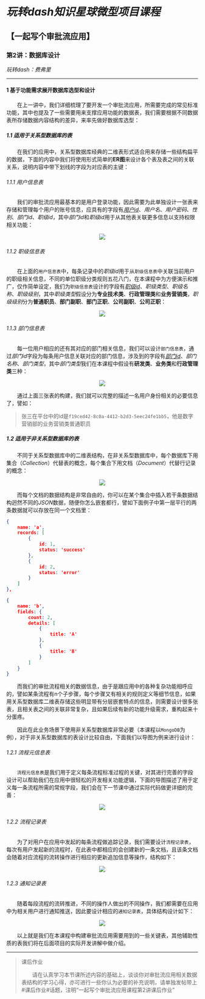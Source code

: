 # *玩转dash知识星球微型项目课程*

## 【一起写个审批流应用】

### 第2讲：数据库设计

*玩转dash：费弗里*

---

#### 1 基于功能需求展开数据库选型和设计

　　在上一讲中，我们详细梳理了要开发一个审批流应用，所需要完成的常见标准功能，其中也提及了一些需要用来支撑应用功能的数据表，我们需要根据不同数据表所存储数据内容结构的差异，来率先做好数据库选型：

##### 1.1 适用于关系型数据库的表

　　在我们的应用中，关系型数据库经典的二维表形式适合用来存储一些结构扁平的数据，下面的内容中我们将使用形式简单的**ER图**来设计各个表及表之间的关联关系，说明内容中带下划线的字段为对应表的主键：

###### 1.1.1 用户信息表

　　我们的审批流应用最基本的是用户登录功能，因此需要为此单独设计一张表来存储和管理每个用户的账号信息，应具有的字段有<u>*用户id*</u>、*用户名*、*用户密码*、*性别*、*部门id*、*职级id*，其中*部门id*和*职级id*用于从其他表关联更多信息以支持权限相关功能：

<center ><img src="./附图/图1.png" /></center>

###### 1.1.2 职级信息表

　　在上面的`用户信息表`中，每条记录中的*职级id*用于从`职级信息表`中关联当前用户的职级相关信息，不同的单位职级分类规则五花八门，在本课程中为方便演示和推广，仅作简单设定，我们为`职级信息表`设计的字段有<u>*职级id*</u>、*职级类型*、*职级名称*、*职级级别*，其中*职级类型*假设分为**专业技术类**、**行政管理类**和**业务营销类**，*职级级别*分为**普通职员**、**部门副职**、**部门正职**、**公司副职**、**公司正职**：

<center ><img src="./附图/图2.png" /></center>

###### 1.1.3 部门信息表

　　每一位用户相应的还有其对应的部门相关信息，我们可以设计`部门信息表`，通过*部门id*字段为每条用户信息关联对应的部门信息，涉及到的字段有<u>*部门id*</u>、*部门名称*、*部门类型*，其中*部门类型*我们在本课程中假设有**研发类**、**业务类**和**行政管理类**三种：

<center ><img src="./附图/图3.png" /></center>

　　通过上面三张表的构建，我们就可以完整的描述一名用户身份相关的必要信息了，譬如：

> 张三在平台中的id是`f19ced42-8c0a-4412-b2d3-5eec24fe1bb5`，他是数字营销部的业务营销类普通职员

##### 1.2 适用于非关系型数据库的表

　　不同于关系型数据库中的二维表结构，在非关系型数据库中，每个数据库下用集合（*Collection*）代替表的概念，每个集合下用文档（*Document*）代替行记录的概念：

<center ><img src="./附图/图4.png" /></center>

　　而每个文档的数据结构是非常自由的，你可以在某个集合中插入若干条数据结构迥然不同的*JSON*数据，随便你怎么嵌套都行，譬如下面例子中第一层平行的两条数据就可以存放在同一个文档里：

```json
{
    name: 'a',
    records: [
        {
            id: 1,
            status: 'success'
        },
        {
            id: 2,
            status: 'error'
        }
    ]
},

{
    name: 'b',
    fields: {
        count: 2,
        details: [
            {
                title: 'A'
            },
            {
                title: 'B'
            }
        ]
    }
}
```

　　而我们的审批流程相关的数据信息，由于是跟应用中的各种复杂功能相呼应的，譬如某条流程有n个子步骤，每个步骤又有相关的规则定义等细节信息，如果用关系型数据库二维表存储这些明显带有分层嵌套特点的信息，则需要设计很多张表，且相关表之间的关联非常复杂，且如果后续有新的功能升级需求，重构起来十分蛋疼。

　　因此在此业务场景下使用非关系型数据库非常必要（本课程以`MongoDB`为例），对于非关系型数据库的表设计比较自由，下面我们以导图为例来进行设计：

###### 1.2.1 流程元信息表

　　`流程元信息表`是我们用于定义每条流程标准过程的关键，对其进行完善的字段设计可以帮助我们在应用中很轻松的开发相关功能逻辑，下面的导图描述了用于定义每一条流程所需的常规字段，我们会在下一节课中通过实际代码做更详细的完善：

<center ><img src="./附图/图5.png" /></center>

###### 1.2.2 流程记录表

　　为了对用户在应用中发起的每条流程做追踪记录，我们需要设计`流程记录表`，每次有用户发起新的流程时，在此表中都相应的会创建新的一条文档，且该条文档会随着对应流程的流转操作进行相应的更新追加信息等操作，结构如下：

<center ><img src="./附图/图6.png" /></center>

###### 1.2.3 通知记录表

　　随着每段流程的流转推进，不同的操作人做出的不同操作，我们都需要在应用中为相关用户进行通知推送，因此要设计相应的`通知记录表`，具体结构设计如下：

<center ><img src="./附图/图7.png" /></center>

　　以上就是我们在本课程中构建审批流应用需要用到的一些关键表，其他辅助性质的表我们将在后面项目的实际开发讲解中做介绍。

---

> 课后作业
>
> 　　请在认真学习本节课所述内容的基础上，谈谈你对审批流应用相关数据表结构的学习心得，亦可进行一些你认为必要的补充说明，请单独发帖带上#课后作业#话题，注明“一起写个审批流应用课程第2讲课后作业”



















































